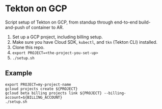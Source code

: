 # Tekton on GCP
Script setup of Tekton on GCP, from standup through end-to-end build-and-push of container to AR.

1. Set up a GCP project, including billing setup.
2. Make sure you have Cloud SDK, `kubectl`, and `tkn` (Tekton CLI) installed.
3. Clone this repo.
4. `export PROJECT=<the-project-you-set-up>`
5. `./setup.sh`

## Example

```
export PROJECT=my-project-name
gcloud projects create ${PROJECT}
gcloud beta billing projects link ${PROJECT} --billing-account=${BILLING_ACCOUNT}
./setup.sh
```

